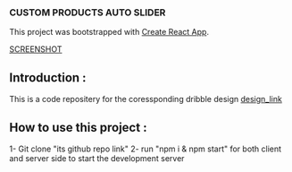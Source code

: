 ### CUSTOM PRODUCTS AUTO SLIDER
This project was bootstrapped with [Create React App](https://github.com/facebook/create-react-app).

[SCREENSHOT](https://ibb.co/N7yQwDT)

## Introduction :
This is a code repositery for the coressponding dribble design [design_link](shorturl.at/qLOTZ)

## How to use this project :
1- Git clone "its github repo link"
2- run "npm i & npm start" for both client and server side to start the development server  
